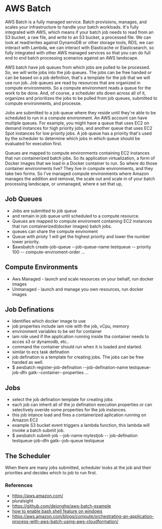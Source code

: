 # AWS Batch
AWS Batch is a fully managed service. Batch provisions, manages, and scales your infrastructure to handle your batch workloads. It's fully integrated with AWS, which means if your batch job needs to read from an S3 bucket, a raw file, and write to an S3 bucket, a processed file.  We can look at read/writes against DynamoDB or other storage tools, RDS, we can interact with Lambda, we can interact with Elasticache or Elasticsearch, so fully integrated with other AWS managed services so that you can do full end to end batch processing scenarios against an AWS landscape.

AWS batch have job queues from which jobs are pulled to be processed. So, we will write jobs into the job queues. The jobs can be free handed or can be based on a job definition, that's a template for the job that we will use run job. Job queues are read by resources that are organized in compute environments. So a compute environment reads a queue for the work to be done. And, of course, a scheduler sits down across all of it, organizes and prioritizes the jobs to be pulled from job queues, submitted to compute environments, and processe.

Jobs are submitted to a job queue where they reside until they're able to be scheduled to run in a compute environment. An AWS account can have multiple queues. For example, you might have a queue that uses EC2 on demand instances for high priority jobs, and another queue that uses EC2 Spot instances for low priority jobs. A job queue has a priority that's used by the scheduler to determine which jobs in which queue should be evaluated for execution first. 

Queues are mapped to compute environments containing EC2 instances that run containerized batch jobs. So its application virtualization, a form of Docker images that we load in a Docker container to run. So where do those container environments live? They live in compute environments, and they take two forms. So I've managed compute environments where Amazon manages the addition and removal, the scale out and scale in of your batch processing landscape, or unmanaged, where e set that up,



## Job Queues
-  Jobs are submitted to job queue
-  and remain in job queue until scheduled to a compute resource.
- Queues are mapped to compute enviroment  containing EC2 instances that run containerized(docker images) batch jobs.
-  queues can share the compute enviroment
-  Queue with prioty 1 will get the highest priority and lower the number lower priority.
- $awsbatch create-job-queue --job-queue-name testqueue -- priority 100 -- compute-enviroment-order ...

## Compute Environments
- Aws Managed - launch and scale resources on your behalf,  run docker images 
- Unmanaged - launch and manage you own resources, run docker images 

## Job Definations
- Identifies which docker image to use
- job properties include iam role with the job, vCpu, memory
- environment variables to be set for container
- iam role used if the application running inside tha container needs to acces s3 or dynamodb, etc..
- command the container should run when it is loaded and started.
- similar to ecs task defination
- job defination is a template for creating jobs. The jobs can be free handed as well.
- $ awsbatch register-job-defination --job-defination-name testqueue-job-dfn gatk--container--properties ...


## Jobs
- select the job defination template for creating jobs
- each job can inherit all of the jo defination execution properties or can selectively overide some properties for the job instances.
- this job intance load and fires a containerized aplication running on Amazon EC2
- example S3 bucket event triggers a lambda function, this lambda will invoke a batch submit job.
- $ awsbatch submit-job --job-name mytestjob -- job-defination testqueue-job-dfn gatk--job-queue testqueue

## The Scheduler
When there are many jobs submitted, scheduler looks at the job and their priorities and decides which to job to run first.



### References 
- https://aws.amazon.com/
- pluralsight
- https://github.com/dejonghe/aws-batch-example
- [how to enable bash shell feature on windows](https://www.laptopmag.com/articles/use-bash-shell-windows-10)
- https://aws.amazon.com/blogs/compute/orchestrating-an-application-process-with-aws-batch-using-aws-cloudformation/
